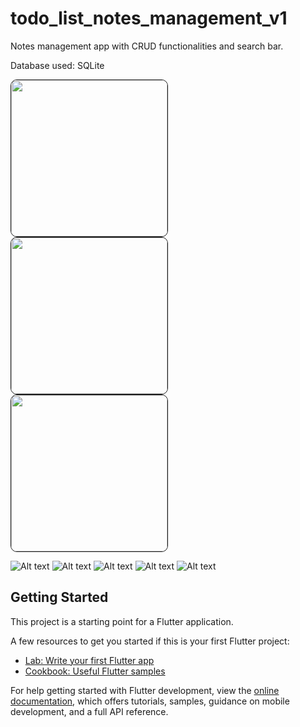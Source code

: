 # todo_list_notes_management_v1

Notes management app with CRUD functionalities and search bar.

Database used: SQLite

<div>

</div>
<p float="left">
  <img src="./screenshots/Screenshot_1688647218.png" width="250" height="auto" style="border: 1px solid; border-radius: 10px;">
  <img src="./screenshots/Screenshot_1688647262.png" width="250" height="auto" style="border: 1px solid; border-radius: 10px;">
  <img src="./screenshots/Screenshot_1688647302.png" width="250" height="auto" style="border: 1px solid; border-radius: 10px;">
</p>

![Alt text](screenshots/Screenshot_1688647218.png) ![Alt text](screenshots/Screenshot_1688647262.png) ![Alt text](screenshots/Screenshot_1688647302.png)
![Alt text](screenshots/Screenshot_1688647326.png) ![Alt text](screenshots/Screenshot_1688647354.png)

## Getting Started

This project is a starting point for a Flutter application.

A few resources to get you started if this is your first Flutter project:

- [Lab: Write your first Flutter app](https://docs.flutter.dev/get-started/codelab)
- [Cookbook: Useful Flutter samples](https://docs.flutter.dev/cookbook)

For help getting started with Flutter development, view the
[online documentation](https://docs.flutter.dev/), which offers tutorials,
samples, guidance on mobile development, and a full API reference.
